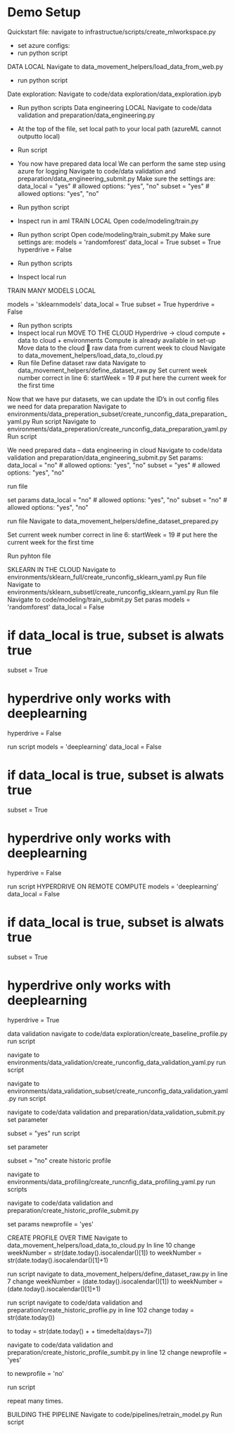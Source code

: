 # Demo Setup

Quickstart file:
navigate to infrastructue/scripts/create_mlworkspace.py
- set azure configs:
- run python script

DATA LOCAL
Navigate to data_movement_helpers/load_data_from_web.py
- run python script

Date exploration:
Navigate to code/data exploration/data_exploration.ipyb
-	Run python scripts
Data engineering LOCAL
Navigate to code/data validation and preparation/data_engineering.py
-	At the top of the file, set local path to your local path (azureML cannot outputto local)
-	Run script
-	You now have prepared data local 
We can perform the same step using azure for logging 
Navigate to code/data validation and preparation/data_engineering_submit.py
Make sure the settings are:
data_local = "yes" # allowed options: "yes", "no"
subset = "yes"  # allowed options: "yes", "no"

-	Run python script
-	Inspect run in aml
TRAIN LOCAL
Open code/modeling/train.py
-	Run python script 
Open code/modeling/train_submit.py
Make sure settings are:
models = 'randomforest'
data_local = True
subset = True
hyperdrive = False

-	Run python scripts
-	Inspect local run

TRAIN MANY MODELS LOCAL

models = 'sklearnmodels'
data_local = True
subset = True
hyperdrive = False

-	Run python scripts
-	Inspect local run
MOVE TO THE CLOUD
Hyperdrive -> cloud compute + data to cloud + environments
Compute is already available in set-up
Move data to the cloud  raw data from current week to cloud
Navigate to data_movement_helpers/load_data_to_cloud.py
-	Run file
Define dataset raw data
Navigate to data_movement_helpers/define_dataset_raw.py
Set current week number correct in line 6:
startWeek = 19  # put here the current week for the first time

Now that we have pur datasets, we can update the ID’s in out config files we need for data preparation
Navigate to environments/data_preperation_subset/create_runconfig_data_preparation_yaml.py
Run script
Navigate to environments/data_preperation/create_runconfig_data_preparation_yaml.py
Run script

We need prepared data – data engineering in cloud
Navigate to code/data validation and preparation/data_engineering_submit.py
Set params:
data_local = "no"  # allowed options: "yes", "no"
subset = "yes"  # allowed options: "yes", "no"

run file

set params
data_local = "no"  # allowed options: "yes", "no"
subset = "no"  # allowed options: "yes", "no"


run file
Navigate to data_movement_helpers/define_dataset_prepared.py

Set current week number correct in line 6:
startWeek = 19  # put here the current week for the first time

Run pyhton file

SKLEARN IN THE CLOUD
Navigate to environments/sklearn_full/create_runconfig_sklearn_yaml.py
Run file
Navigate to environments/sklearn_subsetl/create_runconfig_sklearn_yaml.py
Run file
Navigate to code/modeling/train_submit.py 
Set paras
models = 'randomforest'
data_local = False
# if data_local is true, subset is alwats true
subset = True
# hyperdrive only works with deeplearning
hyperdrive = False

run script
models = 'deeplearning'
data_local = False
# if data_local is true, subset is alwats true
subset = True
# hyperdrive only works with deeplearning
hyperdrive = False

run script
HYPERDRIVE ON REMOTE COMPUTE
models = 'deeplearning'
data_local = False
# if data_local is true, subset is alwats true
subset = True
# hyperdrive only works with deeplearning
hyperdrive = True

data validation
navigate to code/data exploration/create_baseline_profile.py
run script

navigate to environments/data_validation/create_runconfig_data_validation_yaml.py
run script

navigate to environments/data_validation_subset/create_runconfig_data_validation_yaml.py
run script

navigate to code/data validation and preparation/data_validation_submit.py
set parameter

subset = "yes"
run script

set parameter

subset = "no"
create historic profile

navigate to environments/data_profiling/create_runcnfig_data_profiling_yaml.py
run scripts

navigate to code/data validation and preparation/create_historic_profile_submit.py

set params
newprofile = 'yes'

CREATE PROFILE OVER TIME
Navigate to data_movement_helpers/load_data_to_cloud.py
In line 10 change
weekNumber = str(date.today().isocalendar()[1])
 to
weekNumber = str(date.today().isocalendar()[1]+1)

run script
navigate to data_movement_helpers/define_dataset_raw.py
in line 7 change
weekNumber = (date.today().isocalendar()[1])
to
weekNumber = (date.today().isocalendar()[1]+1)

run script
navigate to code/data validation and preparation/create_historic_proflie.py
in line 102 change
today = str(date.today())

to
today = str(date.today() + + timedelta(days=7))

navigate to code/data validation and preparation/create_historic_profile_sumbit.py
in line 12 change
newprofile = 'yes'

to
newprofile = 'no'

run script

repeat many times.

BUILDING THE PIPELINE
Navigate to code/pipelines/retrain_model.py
Run script
